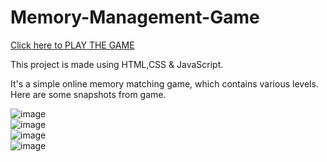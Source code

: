 # Memory-Management-Game
 <a href="https://raw.githack.com/lata1912/Memory-Matching-Game/main/index.html">Click here to PLAY THE GAME</a> 


This project is made using HTML,CSS & JavaScript.<br>

It's a simple online memory matching game, which contains various levels.<br>
Here are some snapshots from game.<br> 

![image](https://github.com/user-attachments/assets/e39ebb47-704e-4bf7-bc3b-4db90e36f983) <br>
![image](https://github.com/user-attachments/assets/72e7097f-33dd-499c-816c-a04103f37ddf) <br>
![image](https://github.com/user-attachments/assets/4f72f0dd-0e32-4748-a726-80787fc09d34) <br>
![image](https://github.com/user-attachments/assets/4e3f7e53-74ea-4bc8-9a37-885e91cf8a3c) <br>



